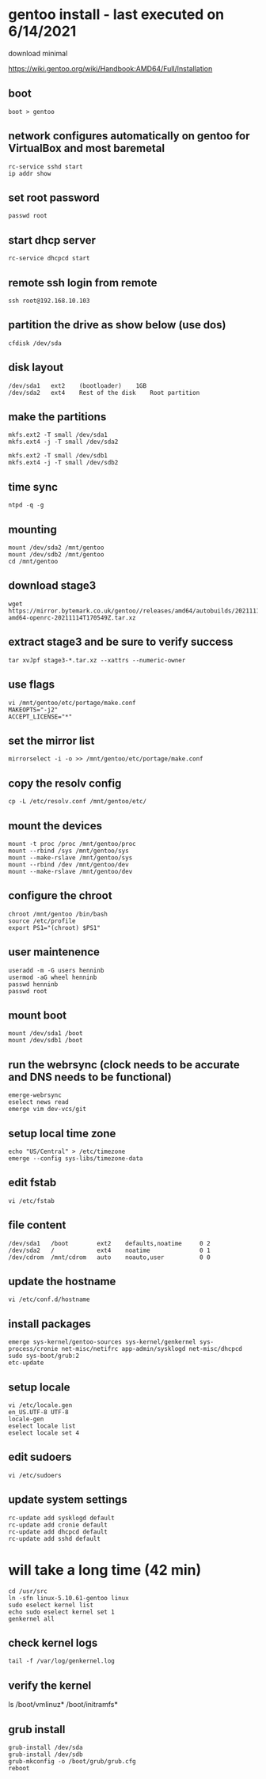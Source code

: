 # gentoo install - last executed on 6/14/2021
download minimal

https://wiki.gentoo.org/wiki/Handbook:AMD64/Full/Installation

## boot
```
boot > gentoo
```

## network configures automatically on gentoo for VirtualBox and most baremetal
```
rc-service sshd start
ip addr show
```

## set root password
```
passwd root
```

## start dhcp server
```
rc-service dhcpcd start
```

## remote ssh login from remote
```
ssh root@192.168.10.103
```

## partition the drive as show below (use dos)
```
cfdisk /dev/sda
```

## disk layout
```
/dev/sda1	ext2	(bootloader)	1GB
/dev/sda2	ext4	Rest of the disk	Root partition
```

## make the partitions
```
mkfs.ext2 -T small /dev/sda1
mkfs.ext4 -j -T small /dev/sda2

mkfs.ext2 -T small /dev/sdb1
mkfs.ext4 -j -T small /dev/sdb2
```

## time sync
```
ntpd -q -g
```

## mounting
```
mount /dev/sda2 /mnt/gentoo
mount /dev/sdb2 /mnt/gentoo
cd /mnt/gentoo
```

## download stage3
```
wget https://mirror.bytemark.co.uk/gentoo//releases/amd64/autobuilds/20211114T170549Z/stage3-amd64-openrc-20211114T170549Z.tar.xz
```
## extract stage3 and be sure to verify success
```
tar xvJpf stage3-*.tar.xz --xattrs --numeric-owner
```

## use flags
```
vi /mnt/gentoo/etc/portage/make.conf
MAKEOPTS="-j2"
ACCEPT_LICENSE="*"
```

## set the mirror list
```
mirrorselect -i -o >> /mnt/gentoo/etc/portage/make.conf
```


## copy the resolv config
```
cp -L /etc/resolv.conf /mnt/gentoo/etc/
```

## mount the devices
```
mount -t proc /proc /mnt/gentoo/proc
mount --rbind /sys /mnt/gentoo/sys
mount --make-rslave /mnt/gentoo/sys
mount --rbind /dev /mnt/gentoo/dev
mount --make-rslave /mnt/gentoo/dev
```

## configure the chroot
```
chroot /mnt/gentoo /bin/bash
source /etc/profile
export PS1="(chroot) $PS1"
```

## user maintenence
```
useradd -m -G users henninb
usermod -aG wheel henninb
passwd henninb
passwd root
```

## mount boot
```
mount /dev/sda1 /boot
mount /dev/sdb1 /boot
```

## run the webrsync (clock needs to be accurate and DNS needs to be functional)
```
emerge-webrsync
eselect news read
emerge vim dev-vcs/git
```

## setup local time zone
```
echo "US/Central" > /etc/timezone
emerge --config sys-libs/timezone-data
```

## edit fstab
```
vi /etc/fstab
```

## file content
```
/dev/sda1   /boot        ext2    defaults,noatime     0 2
/dev/sda2   /            ext4    noatime              0 1
/dev/cdrom  /mnt/cdrom   auto    noauto,user          0 0
```

## update the hostname
```
vi /etc/conf.d/hostname
```

## install packages
```
emerge sys-kernel/gentoo-sources sys-kernel/genkernel sys-process/cronie net-misc/netifrc app-admin/sysklogd net-misc/dhcpcd sudo sys-boot/grub:2
etc-update
```

## setup locale
```
vi /etc/locale.gen
en_US.UTF-8 UTF-8
locale-gen
eselect locale list
eselect locale set 4
```


## edit sudoers
```
vi /etc/sudoers
```

## update system settings
```
rc-update add sysklogd default
rc-update add cronie default
rc-update add dhcpcd default
rc-update add sshd default
```


# will take a long time (42 min)
```
cd /usr/src
ln -sfn linux-5.10.61-gentoo linux
sudo eselect kernel list
echo sudo eselect kernel set 1
genkernel all
```

## check kernel logs
```
tail -f /var/log/genkernel.log
```

## verify the kernel
ls /boot/vmlinuz* /boot/initramfs*

## grub install
```
grub-install /dev/sda
grub-install /dev/sdb
grub-mkconfig -o /boot/grub/grub.cfg
reboot
```
